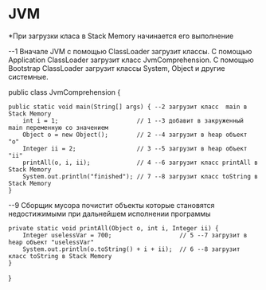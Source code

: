 # JVM
*При загрузки класа в Stack Memory начинается его выполнение 

--1 Вначале JVM с помощью ClassLoader загрузит классы. С помощью Application ClassLoader загрузит класс JvmComprehension.
С помощью Bootstrap ClassLoader загрузит классы System, Object и другие системные.

public class JvmComprehension {

    public static void main(String[] args) { --2 загрузит класс  main в Stack Memory
        int i = 1;                      // 1 --3 добавит в закруженный main переменную со значением
        Object o = new Object();        // 2 --4 загрузит в heap объект "o"
        Integer ii = 2;                 // 3 --5 загрузит в heap объект "ii"
        printAll(o, i, ii);             // 4 --6 загрузит класс printAll в Stack Memory
        System.out.println("finished"); // 7 --8 загрузит класс toString в Stack Memory
    }
--9 Сборщик мусора почистит объекты которые становятся недостижимыми при дальнейшем исполнении программы  


    private static void printAll(Object o, int i, Integer ii) {
        Integer uselessVar = 700;                   // 5 --7 загрузит в heap объект "uselessVar"
        System.out.println(o.toString() + i + ii);  // 6 --8 загрузит класс toString в Stack Memory
    }
}
